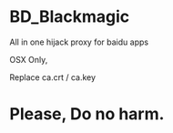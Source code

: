# BD_Blackmagic
All in one hijack proxy for baidu apps

OSX Only,

Replace ca.crt / ca.key


# Please, Do no harm.